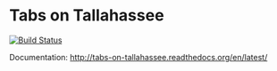 Tabs on Tallahassee
===================

[![Build Status](https://travis-ci.org/OrlandoSentinel/TabsOnTallahassee.svg)](https://travis-ci.org/OrlandoSentinel/TabsOnTallahassee)

Documentation: http://tabs-on-tallahassee.readthedocs.org/en/latest/
